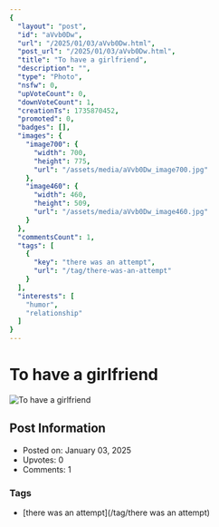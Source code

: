```yaml
---
{
  "layout": "post",
  "id": "aVvb0Dw",
  "url": "/2025/01/03/aVvb0Dw.html",
  "post_url": "/2025/01/03/aVvb0Dw.html",
  "title": "To have a girlfriend",
  "description": "",
  "type": "Photo",
  "nsfw": 0,
  "upVoteCount": 0,
  "downVoteCount": 1,
  "creationTs": 1735870452,
  "promoted": 0,
  "badges": [],
  "images": {
    "image700": {
      "width": 700,
      "height": 775,
      "url": "/assets/media/aVvb0Dw_image700.jpg"
    },
    "image460": {
      "width": 460,
      "height": 509,
      "url": "/assets/media/aVvb0Dw_image460.jpg"
    }
  },
  "commentsCount": 1,
  "tags": [
    {
      "key": "there was an attempt",
      "url": "/tag/there-was-an-attempt"
    }
  ],
  "interests": [
    "humor",
    "relationship"
  ]
}
---
```


# To have a girlfriend

![To have a girlfriend](/assets/media/aVvb0Dw_image700.jpg)

## Post Information

- Posted on: January 03, 2025
- Upvotes: 0
- Comments: 1

### Tags

- [there was an attempt](/tag/there was an attempt)
